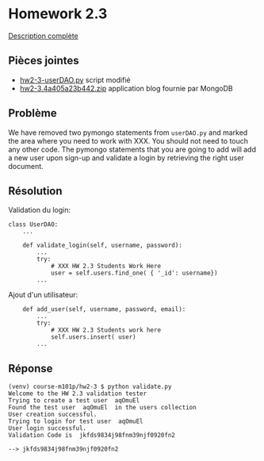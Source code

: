 # Homework 2.3

[Description complète](https://education.10gen.com/courses/10gen/M101P/2014_February/courseware/Week_2_CRUD/52939a93e2d423246e7c43f7/)

## Pièces jointes

* [hw2-3-userDAO.py](hw2-3-userDAO.py) script modifié
* [hw2-3.4a405a23b442.zip](hw2-3.4a405a23b442.zip) application blog fournie par MongoDB

## Problème

We have removed two pymongo statements from `userDAO.py` and marked the area where you need to work with XXX. You should not need to touch any other code. The pymongo statements that you are going to add will add a new user upon sign-up and validate a login by retrieving the right user document.

## Résolution

Validation du login:

    class UserDAO:
        ...

        def validate_login(self, username, password):
            ...
            try:
                # XXX HW 2.3 Students Work Here
                user = self.users.find_one( { '_id': username})
            ...

Ajout d'un utilisateur:

        def add_user(self, username, password, email):
            ...
            try:
                # XXX HW 2.3 Students work here
                self.users.insert( user)
            ...

## Réponse

    (venv) course-m101p/hw2-3 $ python validate.py
    Welcome to the HW 2.3 validation tester
    Trying to create a test user  aqOmuEl
    Found the test user  aqOmuEl  in the users collection
    User creation successful. 
    Trying to login for test user  aqOmuEl
    User login successful.
    Validation Code is  jkfds9834j98fnm39njf0920fn2

    --> jkfds9834j98fnm39njf0920fn2
